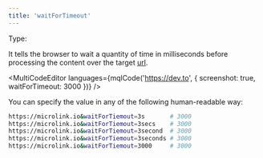 ```yaml
---
title: 'waitForTimeout'
--- 
```


Type: <TypeContainer><Type children='<number>'/></TypeContainer><br/>

It tells the browser to wait a quantity of time in milliseconds before processing the content over the target [url](/docs/api/parameters/url).

<MultiCodeEditor languages={mqlCode('https://dev.to', { screenshot: true, waitForTimeout: 3000 })} />

You can specify the value in any of the following human-readable way:

```bash
https://microlink.io&waitForTiemout=3s       # 3000
https://microlink.io&waitForTiemout=3secs    # 3000
https://microlink.io&waitForTiemout=3second  # 3000
https://microlink.io&waitForTiemout=3seconds # 3000
https://microlink.io&waitForTiemout=3000     # 3000
```
